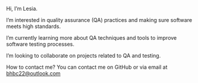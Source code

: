 Hi, I’m Lesia.

I’m interested in quality assurance (QA) practices and making sure software meets high standards.

I’m currently learning more about QA techniques and tools to improve software testing processes.

I’m looking to collaborate on projects related to QA and testing.

How to contact me? You can contact me on GitHub or via email at bhbc22@outlook.com

<!---
BetaButterfly/BetaButterfly is a ✨ special ✨ repository because its `README.md` (this file) appears on your GitHub profile.
You can click the Preview link to take a look at your changes.
--->
